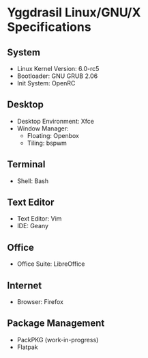 # Yggdrasil Linux/GNU/X Specifications
## System
- Linux Kernel Version: 6.0-rc5
- Bootloader: GNU GRUB 2.06
- Init System: OpenRC
## Desktop
- Desktop Environment: Xfce
- Window Manager:
    - Floating: Openbox
    - Tiling: bspwm
## Terminal
- Shell: Bash
## Text Editor
- Text Editor: Vim
- IDE: Geany
## Office
- Office Suite: LibreOffice
## Internet
- Browser: Firefox
## Package Management
- PackPKG (work-in-progress)
- Flatpak
